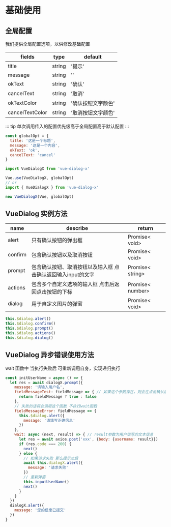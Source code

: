 <script>
export default {
  mounted () {
    (adsbygoogle = window.adsbygoogle || []).push({
      google_ad_client: "ca-pub-6177820902567416",
      enable_page_level_ads: true
    });
    let dialogX = new window.VueDialogX(window.Vue, {
      okTextColor: 'red',
      cancelTextColor: 'green'
    })
    window.dialogX = dialogX
  },
  methods: {
    createDialog () {
      this.dialogX = new window.VueDialogX(window.Vue, {
        cancelTextColor: '#EEE'
      })
    },
    async buy () {
      if (!this.dialogX) this.createDialog()
      await this.dialogX.confirm({message: '点击确认后购买', wait: next => setTimeout(() => next(), 1500)})
      this.dialogX.alert({message: '购买成功'})
    },
    confirm () {
      if (!this.dialogX) this.createDialog()
      this.dialogX.confirm({title: '这是一个标题', message: '这是一个内容', okText: '去登陆'})
    }
  }
}
</script>


# 基础使用

## 全局配置

<template>
<button class="button" @click="confirm">confirm</button>
</template>

我们提供全局配置选项，以供修改基础配置


fields|type|default
|--   |-|-|
|title|string|'提示'|
|message|string|''|
|okText|string|'确认'|
|cancelText|string|'取消'|
|okTextColor|string|'确认按钮文字颜色'|
|cancelTextColor|string|'取消按钮文字颜色'|

::: tip
单次调用传入的配置优先级高于全局配置高于默认配置
:::

``` js
const globalOpt = {
  title: '这是一个标题',
  message: '这是一个内容',
  okText: 'ok',
  cancelText: 'cancel'
}

import VueDialogX from 'vue-dialog-x'

Vue.use(VueDialogX, globalOpt)
// or
import { VueDialogX } from 'vue-dialog-x'

new VueDialogX(Vue, globalOpt)
```

## VueDialog 实例方法

name|describe|return
|---|-------|------|
alert|只有确认按钮的弹出框|Promise< void>
confirm|包含确认按钮以及取消按钮|Promise< void>
prompt|包含确认按钮、取消按钮以及输入框 点击确认返回输入input的文字|Promise< string>
actions|包含多个自定义选项的输入框 点击后返回点击按钮的下标|Promise< number>
dialog|用于自定义图片的弹窗|Promise< void>

``` js
this.$dialog.alert()
this.$dialog.confirm()
this.$dialog.prompt()
this.$dialog.actions()
this.$dialog.dialog()
```

## VueDialog 异步错误使用方法

wait 函数中 当执行失败后 可重新调用自身，实现递归执行

``` js
const initUserName = async () => {
  let res = await dialogX.prompt({
    message: '请输入用户名',
    fieldMessageTest: fieldMessage => { // 如果这个参数存在，则会在点击确认前校验该参数。如果返回false，将不会继续执行并且调用fieldMessageError函数 必须返回布尔值
      return fieldMessage ? true : false
    },
    // 失败的话将会调用这个函数 不执行wait函数
    fieldMessageError: fieldMessage => {
      this.$dialog.alert({
        message: '请填写正确信息'
      })
    },
    wait: async (next, result) => { // result参数为用户填写的文本信息
      let res = await axios.post('xxx', {body: {username: result}})
      if (res.code === 200) {
        next()
      } else {
        // 如果请求失败 那么提示之后
        await this.dialogX.alert({
          message: '请求失败'
        })
        // 重新弹窗
        this.inputUserName()
        next()
      }
    }
  })
  dialogX.alert({
    message: '您的信息已提交'
  })
}
```